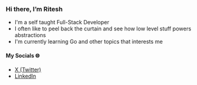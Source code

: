 ### Hi there, I’m Ritesh
 
- I'm a self taught Full-Stack Developer
- I often like to peel back the curtain and see how low level stuff powers abstractions
- I'm currently learning Go and other topics that interests me

#### My Socials 🌐
- [X (Twitter)](https://x.com/riteshgsh)
- [LinkedIn](https://linkedin.com/in/riteshgsh)
<!--
### 🌐 Socials: 
[![Twitter](https://img.shields.io/badge/Twitter-%231DA1F2.svg?logo=Twitter&logoColor=white)](https://twitter.com/riteshgsh)
[![LinkedIn](https://img.shields.io/badge/LinkedIn-%230077B5.svg?logo=linkedin&logoColor=white)](https://linkedin.com/in/riteshgsh)

### 💻 Tech Stack:
![techstack](https://skillicons.dev/icons?i=js,ts,java,c,go,bash,sass,css,html,vscode,idea,nodejs,expressjs,vuejs,react,nuxtjs,tailwind,mongodb,redis,docker,vercel,netlify,render,jwt,socketio)

### 📊 GitHub Stats: 
<table style="border: none;" align="center">
  <tr>
    <td align="center">
      <img 
        src="https://github-readme-stats.vercel.app/api?username=ghoshRitesh12&include_all_commits=true&count_private=true&show_icons=true&line_height=20&theme=dracula"
      />
    </td>
    <td align="center">
      <img 
        src="https://github-readme-stats.vercel.app/api/top-langs?username=ghoshRitesh12&show_icons=true&locale=en&layout=compact&theme=dracula" 
      />
    </td>
  </tr>
</table>
<div align="center">
  <img 
    align="center" 
    src="http://github-readme-streak-stats.herokuapp.com?user=ghoshRitesh12&theme=dracula"
  />
</p>
  
<br/>
-->
